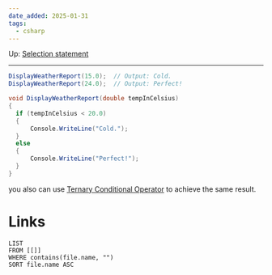 ```yaml
---
date_added: 2025-01-31
tags:
  - csharp
---
```

Up: [Selection statement](Selection%20statement.md)
___
  ```csharp
DisplayWeatherReport(15.0);  // Output: Cold.
DisplayWeatherReport(24.0);  // Output: Perfect!

void DisplayWeatherReport(double tempInCelsius)
{
    if (tempInCelsius < 20.0)
    {
        Console.WriteLine("Cold.");
    }
    else
    {
        Console.WriteLine("Perfect!");
    }
}
 ```

you also can use [Ternary Conditional Operator](Ternary%20Conditional%20Operator.md) to achieve the same result.

# Links
```dataview
LIST
FROM [[]]
WHERE contains(file.name, "")
SORT file.name ASC
```
